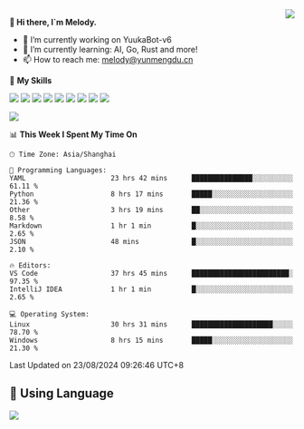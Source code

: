 <a href="#">
  <img align="right" src="https://github-readme-stats.vercel.app/api?username=melodyyuuka&count_private=true&show_icons=true" />
</a>

**👋 Hi there, I`m Melody.**

- 🔭 I’m currently working on YuukaBot-v6
- 🌱 I’m currently learning: AI, Go, Rust and more!
- 📫 How to reach me: melody@yunmengdu.cn

🌟 **My Skills** 

![](https://img.shields.io/badge/-Python-3e74a2?style=flat-square&logo=Python&logoColor=fff)
![](https://img.shields.io/badge/-Java-007396?style=flat-square&logo=OpenJDK&logoColor=fff)
![](https://img.shields.io/badge/-Node.js-339933?style=flat-square&logo=Node.js&logoColor=fff)
![](https://img.shields.io/badge/-Git-f05032?style=flat-square&logo=git&logoColor=fff)
![](https://img.shields.io/badge/-PostgreSQL-4169e1?style=flat-square&logo=PostgreSQL&logoColor=fff)
![](https://img.shields.io/badge/-Rust-000000?style=flat-square&logo=rust&logoColor=fff)
![](https://img.shields.io/badge/-VSCode-007acc?style=flat-square&logo=Visual-Studio-Code&logoColor=fff)
![](https://img.shields.io/badge/-FastAPI-009688?style=flat-square&logo=FastAPI&logoColor=fff)
![](https://img.shields.io/badge/-Linux-000000?style=flat-square&logo=Linux&logoColor=fff)


![](https://wakatime.com/badge/user/fa6dc0e2-47c5-4d2d-ae45-69fec6f2122c.svg)

<!--START_SECTION:waka-->
📊 **This Week I Spent My Time On** 

```text
🕑︎ Time Zone: Asia/Shanghai

💬 Programming Languages: 
YAML                     23 hrs 42 mins      ███████████████░░░░░░░░░░   61.11 % 
Python                   8 hrs 17 mins       █████░░░░░░░░░░░░░░░░░░░░   21.36 % 
Other                    3 hrs 19 mins       ██░░░░░░░░░░░░░░░░░░░░░░░    8.58 % 
Markdown                 1 hr 1 min          █░░░░░░░░░░░░░░░░░░░░░░░░    2.65 % 
JSON                     48 mins             █░░░░░░░░░░░░░░░░░░░░░░░░    2.10 % 

🔥 Editors: 
VS Code                  37 hrs 45 mins      ████████████████████████░   97.35 % 
IntelliJ IDEA            1 hr 1 min          █░░░░░░░░░░░░░░░░░░░░░░░░    2.65 % 

💻 Operating System: 
Linux                    30 hrs 31 mins      ████████████████████░░░░░   78.70 % 
Windows                  8 hrs 15 mins       █████░░░░░░░░░░░░░░░░░░░░   21.30 % 
```


 Last Updated on 23/08/2024 09:26:46 UTC+8
<!--END_SECTION:waka-->

## 🥰 **Using Language**

![](https://github-readme-stats.vercel.app/api/wakatime?username=MelodyYuyuko&layout=compact&hide_border=true)
